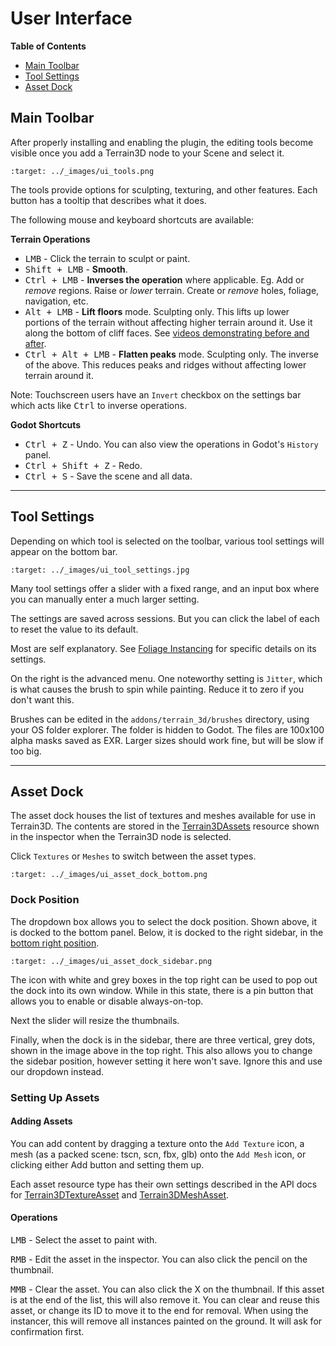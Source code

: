 User Interface
=================


**Table of Contents**
* [Main Toolbar](#main-toolbar)
* [Tool Settings](#tool-settings)
* [Asset Dock](#asset-dock)


## Main Toolbar

After properly installing and enabling the plugin, the editing tools become visible once you add a Terrain3D node to your Scene and select it.

```{image} images/ui_tools.png
:target: ../_images/ui_tools.png
```

The tools provide options for sculpting, texturing, and other features. Each button has a tooltip that describes what it does. 

The following mouse and keyboard shortcuts are available:

**Terrain Operations**
* <kbd>LMB</kbd> - Click the terrain to sculpt or paint.
* <kbd>Shift + LMB</kbd> - **Smooth**.
* <kbd>Ctrl + LMB</kbd> - **Inverses the operation** where applicable. Eg. Add or *remove* regions. Raise or *lower* terrain. Create or *remove* holes, foliage, navigation, etc.
* <kbd>Alt + LMB</kbd> - **Lift floors** mode. Sculpting only. This lifts up lower portions of the terrain without affecting higher terrain around it. Use it along the bottom of cliff faces. See [videos demonstrating before and after](https://github.com/TokisanGames/Terrain3D/pull/409). 
* <kbd>Ctrl + Alt + LMB</kbd> - **Flatten peaks** mode. Sculpting only. The inverse of the above. This reduces peaks and ridges without affecting lower terrain around it.

Note: Touchscreen users have an `Invert` checkbox on the settings bar which acts like <kbd>Ctrl</kbd> to inverse operations.

**Godot Shortcuts**
* <kbd>Ctrl + Z</kbd> - Undo. You can also view the operations in Godot's `History` panel.
* <kbd>Ctrl + Shift + Z</kbd> - Redo.
* <kbd>Ctrl + S</kbd> - Save the scene and all data.


---

## Tool Settings

Depending on which tool is selected on the toolbar, various tool settings will appear on the bottom bar.

```{image} images/ui_tool_settings.jpg
:target: ../_images/ui_tool_settings.jpg
```

Many tool settings offer a slider with a fixed range, and an input box where you can manually enter a much larger setting.

The settings are saved across sessions. But you can click the label of each to reset the value to its default.

Most are self explanatory. See [Foliage Instancing](instancer.md) for specific details on its settings.

On the right is the advanced menu. One noteworthy setting is `Jitter`, which is what causes the brush to spin while painting. Reduce it to zero if you don't want this.

Brushes can be edited in the `addons/terrain_3d/brushes` directory, using your OS folder explorer. The folder is hidden to Godot. The files are 100x100 alpha masks saved as EXR. Larger sizes should work fine, but will be slow if too big.


---

## Asset Dock


The asset dock houses the list of textures and meshes available for use in Terrain3D. The contents are stored in the [Terrain3DAssets](../api/class_terrain3dassets.rst) resource shown in the inspector when the Terrain3D node is selected.

Click `Textures` or `Meshes` to switch between the asset types.

```{image} images/ui_asset_dock_bottom.png
:target: ../_images/ui_asset_dock_bottom.png
```

### Dock Position

The dropdown box allows you to select the dock position. Shown above, it is docked to the bottom panel. Below, it is docked to the right sidebar, in the [bottom right position](https://docs.godotengine.org/en/stable/classes/class_editorplugin.html#class-editorplugin-constant-dock-slot-left-ul).

```{image} images/ui_asset_dock_sidebar.png
:target: ../_images/ui_asset_dock_sidebar.png
```

The icon with white and grey boxes in the top right can be used to pop out the dock into its own window. While in this state, there is a pin button that allows you to enable or disable always-on-top.

Next the slider will resize the thumbnails.

Finally, when the dock is in the sidebar, there are three vertical, grey dots, shown in the image above in the top right. This also allows you to change the sidebar position, however setting it here won't save. Ignore this and use our dropdown instead.


### Setting Up Assets

#### Adding Assets
You can add content by dragging a texture onto the `Add Texture` icon, a mesh (as a packed scene: tscn, scn, fbx, glb) onto the `Add Mesh` icon, or clicking either Add button and setting them up. 

Each asset resource type has their own settings described in the API docs for [Terrain3DTextureAsset](../api/class_terrain3dtextureasset.rst) and [Terrain3DMeshAsset](../api/class_terrain3dmeshasset.rst).

#### Operations

<kbd>LMB</kbd> - Select the asset to paint with.

<kbd>RMB</kbd> - Edit the asset in the inspector. You can also click the pencil on the thumbnail.

<kbd>MMB</kbd> - Clear the asset. You can also click the X on the thumbnail. If this asset is at the end of the list, this will also remove it. You can clear and reuse this asset, or change its ID to move it to the end for removal. When using the instancer, this will remove all instances painted on the ground. It will ask for confirmation first.



